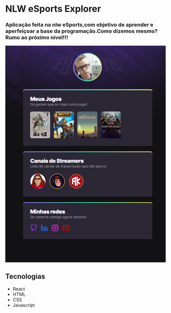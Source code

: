 # NLW eSports Explorer

### Aplicação feita na nlw eSports,com objetivo de aprender e aperfeiçoar a base da programação.Como dizemos mesmo? Rumo ao próximo nivel!!!

![preview](./.github/preview.png)

## Tecnologias

- React
- HTML
- CSS
- Javascript
